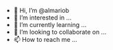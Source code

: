 - 👋 Hi, I’m @almariob
- 👀 I’m interested in ...
- 🌱 I’m currently learning ...
- 💞️ I’m looking to collaborate on ...
- 📫 How to reach me ...

<!---
almariob/almariob is a ✨ special ✨ repository because its `README.md` (this file) appears on your GitHub profile.
You can click the Preview link to take a look at your changes.
--->

